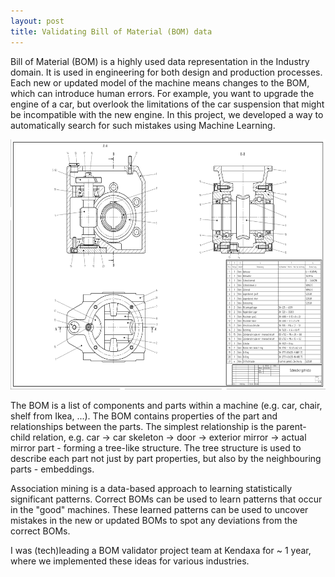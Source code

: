 ```yaml
---
layout: post
title: Validating Bill of Material (BOM) data
---
```


Bill of Material (BOM) is a highly used data representation in the Industry domain. It is used in engineering for both design and production processes. Each new or updated model of the machine means changes to the BOM, which can introduce human errors. For example, you want to upgrade the engine of a car, but overlook the limitations of the car suspension that might be incompatible with the new engine. In this project, we developed a way to automatically search for such mistakes using Machine Learning.
<p align="center">
<a href="{{ site.baseurl }}{{ post.url }}">
    <img src="/images/Schneckengetriebe.png" height="400px"/>
</a>
</p>

The BOM is a list of components and parts within a machine (e.g. car, chair, shelf from Ikea, ...). The BOM contains properties of the part and relationships between the parts. The simplest relationship is the parent-child relation, e.g. car -> car skeleton -> door -> exterior mirror -> actual mirror part - forming a tree-like structure. The tree structure is used to describe each part not just by part properties, but also by the neighbouring parts - embeddings. 

Association mining is a data-based approach to learning statistically significant patterns. Correct BOMs can be used to learn patterns that occur in the "good" machines. These learned patterns can be used to uncover mistakes in the new or updated BOMs to spot any deviations from the correct BOMs.

I was (tech)leading a BOM validator project team at Kendaxa for ~ 1 year, where we implemented these ideas for various industries.